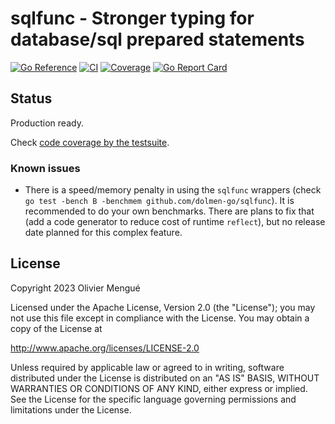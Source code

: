 # sqlfunc - Stronger typing for database/sql prepared statements

[![Go Reference](https://pkg.go.dev/badge/github.com/dolmen-go/sqlfunc.svg)](https://pkg.go.dev/github.com/dolmen-go/sqlfunc)
[![CI](https://github.com/dolmen-go/sqlfunc/actions/workflows/test.yml/badge.svg)](https://github.com/dolmen-go/sqlfunc/actions)
[![Coverage](https://codecov.io/gh/dolmen-go/sqlfunc/branch/master/graph/badge.svg)](https://app.codecov.io/gh/dolmen-go/sqlfunc)
[![Go Report Card](https://goreportcard.com/badge/github.com/dolmen-go/sqlfunc)](https://goreportcard.com/report/github.com/dolmen-go/sqlfunc)

## Status

Production ready.

Check [code coverage by the testsuite](https://app.codecov.io/gh/dolmen-go/sqlfunc).

### Known issues

* There is a speed/memory penalty in using the `sqlfunc` wrappers
  (check `go test -bench B -benchmem github.com/dolmen-go/sqlfunc`).
  It is recommended to do your own benchmarks. There are plans to fix
  that (add a code generator to reduce cost of runtime `reflect`),
  but no release date planned for this complex feature.

## License

Copyright 2023 Olivier Mengué

Licensed under the Apache License, Version 2.0 (the "License");
you may not use this file except in compliance with the License.
You may obtain a copy of the License at

   http://www.apache.org/licenses/LICENSE-2.0

Unless required by applicable law or agreed to in writing, software
distributed under the License is distributed on an "AS IS" BASIS,
WITHOUT WARRANTIES OR CONDITIONS OF ANY KIND, either express or implied.
See the License for the specific language governing permissions and
limitations under the License.

